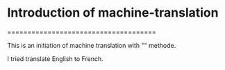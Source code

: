 # Introduction of machine-translation
=====================================

This is an initiation of machine translation with "" methode.

I tried translate English to French.
